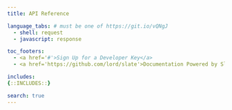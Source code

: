 ```yaml
---
title: API Reference

language_tabs: # must be one of https://git.io/vQNgJ
  - shell: request
  - javascript: response

toc_footers:
  - <a href='#'>Sign Up for a Developer Key</a>
  - <a href='https://github.com/lord/slate'>Documentation Powered by Slate</a>

includes:
{::INCLUDES::}

search: true
---
```

